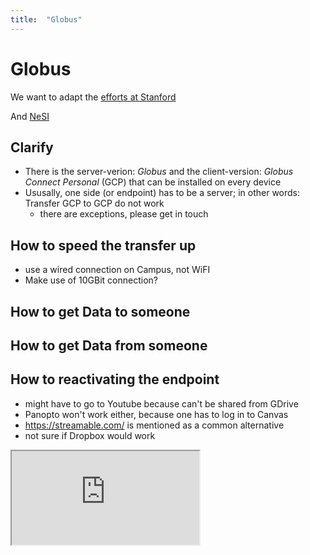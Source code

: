 ```yaml
---
title:  "Globus"
---
```



# Globus

We want to adapt the [efforts at Stanford](https://globus.stanford.edu/)

And [NeSI](https://support.nesi.org.nz/hc/en-gb/sections/360000040596-Data-Transfer-Services)

## Clarify

- There is the server-verion: *Globus* and the client-version: *Globus Connect Personal* (GCP) that can be installed on every device
- Ususally, one side (or endpoint) has to be a server; in other words: Transfer GCP to GCP do not work
  - there are exceptions, please get in touch

## How to speed the transfer up

- use a wired connection on Campus, not WiFI
- Make use of 10GBit connection?

## How to get Data to someone

## How to get Data from someone

## How to reactivating the endpoint
- might have to go to Youtube because can't be shared from GDrive
- Panopto won't work either, because one has to log in to Canvas
- https://streamable.com/ is mentioned as a common alternative
- not sure if Dropbox would work
<iframe src="https://drive.google.com/file/d/1Xb3o7PDF8VIIfwvSRv9eSu1hFvuC61dX/view?usp=drive_link" allowfullscreen></iframe>
